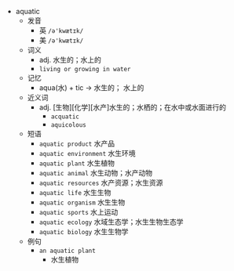 - aquatic
  - 发音
    - 英 `/ə'kwætɪk/`
    - 美 `/ə'kwætɪk/`
  - 词义
    - adj. 水生的；水上的
    - `living or growing in water`
  - 记忆
    - aqua(水) + tic → 水生的； 水上的
  - 近义词
    - adj. [生物][化学][水产]水生的；水栖的；在水中或水面进行的
      - `acquatic`
      - `aquicolous`
  - 短语
    - `aquatic product` 水产品 
    - `aquatic environment` 水生环境 
    - `aquatic plant` 水生植物 
    - `aquatic animal` 水生动物；水产动物 
    - `aquatic resources` 水产资源；水生资源 
    - `aquatic life` 水生生物 
    - `aquatic organism` 水生生物 
    - `aquatic sports` 水上运动 
    - `aquatic ecology` 水域生态学；水生生物生态学 
    - `aquatic biology` 水生生物学 
  - 例句
    - `an aquatic plant`
      - 水生植物


